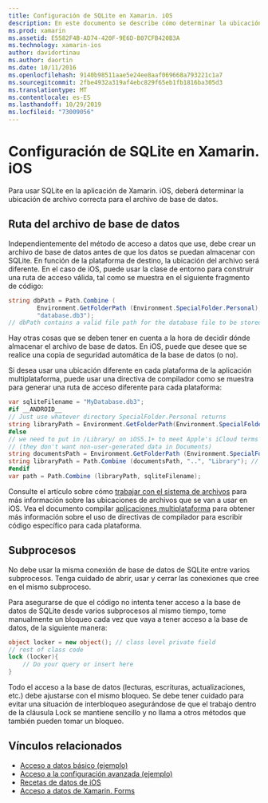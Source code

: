 ```yaml
---
title: Configuración de SQLite en Xamarin. iOS
description: En este documento se describe cómo determinar la ubicación de un archivo de base de datos SQLite en una aplicación Xamarin. iOS. Estos conceptos son relevantes independientemente del mecanismo de acceso a datos seleccionado.
ms.prod: xamarin
ms.assetid: E5582F4B-AD74-420F-9E6D-B07CFB420B3A
ms.technology: xamarin-ios
author: davidortinau
ms.author: daortin
ms.date: 10/11/2016
ms.openlocfilehash: 9140b98511aae5e24ee8aaf069668a793221c1a7
ms.sourcegitcommit: 2fbe4932a319af4ebc829f65eb1fb1816ba305d3
ms.translationtype: MT
ms.contentlocale: es-ES
ms.lasthandoff: 10/29/2019
ms.locfileid: "73009056"
---
```

# <a name="configuring-sqlite-in-xamarinios"></a>Configuración de SQLite en Xamarin. iOS

Para usar SQLite en la aplicación de Xamarin. iOS, deberá determinar la ubicación de archivo correcta para el archivo de base de datos.

## <a name="database-file-path"></a>Ruta del archivo de base de datos

Independientemente del método de acceso a datos que use, debe crear un archivo de base de datos antes de que los datos se puedan almacenar con SQLite. En función de la plataforma de destino, la ubicación del archivo será diferente. En el caso de iOS, puede usar la clase de entorno para construir una ruta de acceso válida, tal como se muestra en el siguiente fragmento de código:

```csharp
string dbPath = Path.Combine (
        Environment.GetFolderPath (Environment.SpecialFolder.Personal),
        "database.db3");
// dbPath contains a valid file path for the database file to be stored
```

Hay otras cosas que se deben tener en cuenta a la hora de decidir dónde almacenar el archivo de base de datos. En iOS, puede que desee que se realice una copia de seguridad automática de la base de datos (o no).

Si desea usar una ubicación diferente en cada plataforma de la aplicación multiplataforma, puede usar una directiva de compilador como se muestra para generar una ruta de acceso diferente para cada plataforma:

```csharp
var sqliteFilename = "MyDatabase.db3";
#if __ANDROID__
// Just use whatever directory SpecialFolder.Personal returns
string libraryPath = Environment.GetFolderPath(Environment.SpecialFolder.Personal); ;
#else
// we need to put in /Library/ on iOS5.1+ to meet Apple's iCloud terms
// (they don't want non-user-generated data in Documents)
string documentsPath = Environment.GetFolderPath (Environment.SpecialFolder.Personal); // Documents folder
string libraryPath = Path.Combine (documentsPath, "..", "Library"); // Library folder instead
#endif
var path = Path.Combine (libraryPath, sqliteFilename);
```

Consulte el artículo sobre cómo [trabajar con el sistema de archivos](~/ios/app-fundamentals/file-system.md) para más información sobre las ubicaciones de archivos que se van a usar en iOS. Vea el documento compilar [aplicaciones multiplataforma](~/cross-platform/app-fundamentals/building-cross-platform-applications/index.md) para obtener más información sobre el uso de directivas de compilador para escribir código específico para cada plataforma.

## <a name="threading"></a>Subprocesos

No debe usar la misma conexión de base de datos de SQLite entre varios subprocesos. Tenga cuidado de abrir, usar y cerrar las conexiones que cree en el mismo subproceso.

Para asegurarse de que el código no intenta tener acceso a la base de datos de SQLite desde varios subprocesos al mismo tiempo, tome manualmente un bloqueo cada vez que vaya a tener acceso a la base de datos, de la siguiente manera:

```csharp
object locker = new object(); // class level private field
// rest of class code
lock (locker){
    // Do your query or insert here
}
```

Todo el acceso a la base de datos (lecturas, escrituras, actualizaciones, etc.) debe ajustarse con el mismo bloqueo. Se debe tener cuidado para evitar una situación de interbloqueo asegurándose de que el trabajo dentro de la cláusula Lock se mantiene sencillo y no llama a otros métodos que también pueden tomar un bloqueo.

## <a name="related-links"></a>Vínculos relacionados

- [Acceso a datos básico (ejemplo)](https://github.com/xamarin/mobile-samples/tree/master/DataAccess/Basic)
- [Acceso a la configuración avanzada (ejemplo)](https://github.com/xamarin/mobile-samples/tree/master/DataAccess/Advanced)
- [Recetas de datos de iOS](https://github.com/xamarin/recipes/tree/master/Recipes/ios/data/sqlite)
- [Acceso a datos de Xamarin. Forms](~/xamarin-forms/data-cloud/data/databases.md)
